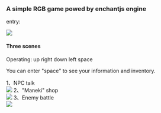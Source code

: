 ### A simple RGB game powed by enchantjs engine

entry: [](http://stephenlyao.github.io/RPG/)   

![](https://cloud.githubusercontent.com/assets/11830681/18395836/10d1e888-76f3-11e6-9cf6-7e9ff0bc465c.png)
#### Three scenes

Operating: up right down left  space
            
You can enter "space" to see your information and inventory.

1、NPC talk  
![](https://cloud.githubusercontent.com/assets/11830681/18395838/10d9b0c2-76f3-11e6-9273-9dfd34710681.png)
2、"Maneki" shop  
![](https://cloud.githubusercontent.com/assets/11830681/18395837/10d59c8a-76f3-11e6-8984-441ef2d56a4b.png)
3、Enemy battle  
![](https://cloud.githubusercontent.com/assets/11830681/18395839/10db1980-76f3-11e6-91ee-29947bdea573.png)
